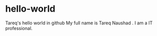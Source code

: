 # hello-world
Tareq's hello world in github My full name is Tareq Naushad . I am a IT professional.
